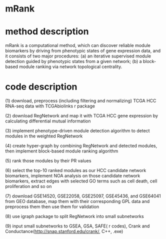 # mRank
# method description
mRank is a computational method, which can discover reliable module
biomarkers by driving from phenotypic states of gene expression data, and it consists of two major
procedures: (a) an iterative supervised module detection guided by phenotypic states from a given
network; (b) a block-based module ranking via network topological centrality.
# code description
(1) download, preprocess (including filtering and normalizing) TCGA HCC RNA-seq data with TCGAbiolinks r package

(2) download RegNetwork and map it with TCGA HCC gene expression by calculating differential mutual information

(3) implement phenotype-driven module detection algorithm to detect modules in the weighted RegNetwork 

(4) create hyper-graph by combining RegNetwork and detected modules, then implement block-based module ranking algorithm

(5) rank those modules by their PR values

(6) select the top-10 ranked modules as our HCC candidate network biomarkers, implement NOA analysis on those candidate 
network biomarkers, extract edges with selected GO terms such as cell death, cell proliferation and so on

(7) download GSE14520, GSE22058, GSE25097, GSE45436, and GSE64041 from GEO database, map them with their corresponding GPL data
and preprocess them then use them for validation

(8) use igraph package to split RegNetwork into small subnetworks

(9)  input small subnetworks to GSEA, GSA, SAFE( r codes), Crank and Conductance(http://snap.stanford.edu/crank/,  C++, .exe)
